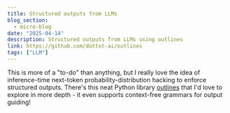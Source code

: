 ```yaml
---
title: Structured outputs from LLMs
blog_section:
  - micro-blog
date: "2025-04-14"
description: Structured outputs from LLMs using outlines
link: https://github.com/dottxt-ai/outlines
tags: ["LLM"]
---
```


This is more of a "to-do" than anything, but I really love the idea of inference-time next-token probability-distribution hacking to enforce structured outputs. There's this neat Python library [outlines](https://github.com/dottxt-ai/outlines) that I'd love to explore in more depth - it even supports context-free grammars for output guiding!

